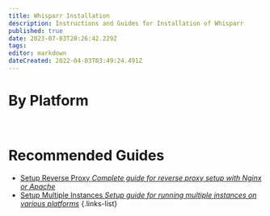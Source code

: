 ```yaml
---
title: Whisparr Installation
description: Instructions and Guides for Installation of Whisparr
published: true
date: 2023-07-03T20:26:42.229Z
tags: 
editor: markdown
dateCreated: 2022-04-03T03:49:24.491Z
---
```


# By Platform

[<i class="fab fa-windows" style="font-size: 3em;"></i>](/whisparr/installation/windows)&nbsp;&nbsp;&nbsp;&nbsp;[<i class="fab fa-linux" style="font-size: 3em;"></i>](/whisparr/installation/linux)&nbsp;&nbsp;&nbsp;&nbsp;[<i class="fab fa-apple" style="font-size: 3em;"></i>](/whisparr/installation/macos)&nbsp;&nbsp;&nbsp;&nbsp;[<i class="fab fa-freebsd" style="font-size: 3em;"></i>](/whisparr/installation/freebsd)&nbsp;&nbsp;&nbsp;&nbsp;[<i class="fab fa-docker" style="font-size: 3em;"></i>](/whisparr/installation/docker)

# Recommended Guides

- [Setup Reverse Proxy *Complete guide for reverse proxy setup with Nginx or Apache*](/whisparr/installation/reverse-proxy)
- [Setup Multiple Instances *Setup guide for running multiple instances on various platforms*](/whisparr/installation/multiple-instances)
{.links-list}
